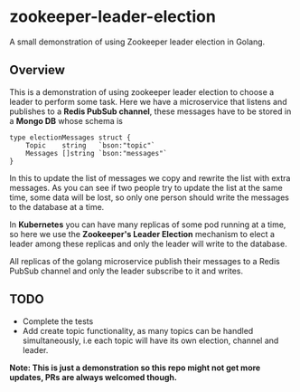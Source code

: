 # zookeeper-leader-election
A small demonstration of using Zookeeper leader election in Golang.

## Overview
This is a demonstration of using zookeeper leader election to choose a leader to perform some task. Here we have a microservice
that listens and publishes to a **Redis PubSub channel**, these messages have to be stored in a **Mongo DB** whose schema is
```
type electionMessages struct {
	Topic    string   `bson:"topic"`
	Messages []string `bson:"messages"`
}
```
In this to update the list of messages we copy and rewrite the list with extra messages. As you can see if two people try to update
the list at the same time, some data will be lost, so only one person should write the messages to the database at a time.

In **Kubernetes** you can have many replicas of some pod running at a time, so here we use the **Zookeeper's Leader Election**
mechanism to elect a leader among these replicas and only the leader will write to the database.

All replicas of the golang microservice publish their messages to a Redis PubSub channel and only the leader subscribe to it and writes.

## TODO
- Complete the tests
- Add create topic functionality, as many topics can be handled simultaneously, i.e
  each topic will have its own election, channel and leader.
  
**Note: This is just a demonstration so this repo might not get more updates, PRs are always welcomed though.**  